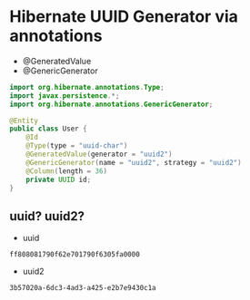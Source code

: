 # Hibernate UUID Generator via annotations
- @GeneratedValue
- @GenericGenerator
```java
import org.hibernate.annotations.Type;
import javax.persistence.*;
import org.hibernate.annotations.GenericGenerator;

@Entity
public class User {
    @Id
    @Type(type = "uuid-char")
    @GeneratedValue(generator = "uuid2")
    @GenericGenerator(name = "uuid2", strategy = "uuid2")
    @Column(length = 36)
    private UUID id;
}
```

## uuid? uuid2?
- uuid
```text
ff808081790f62e701790f6305fa0000
```
- uuid2
```text
3b57020a-6dc3-4ad3-a425-e2b7e9430c1a
```

